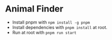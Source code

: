 # Animal Finder

- Install pnpm with `npm install -g pnpm`
- Install dependencies with `pnpm install` at root.
- Run at root with `pnpm run start`
